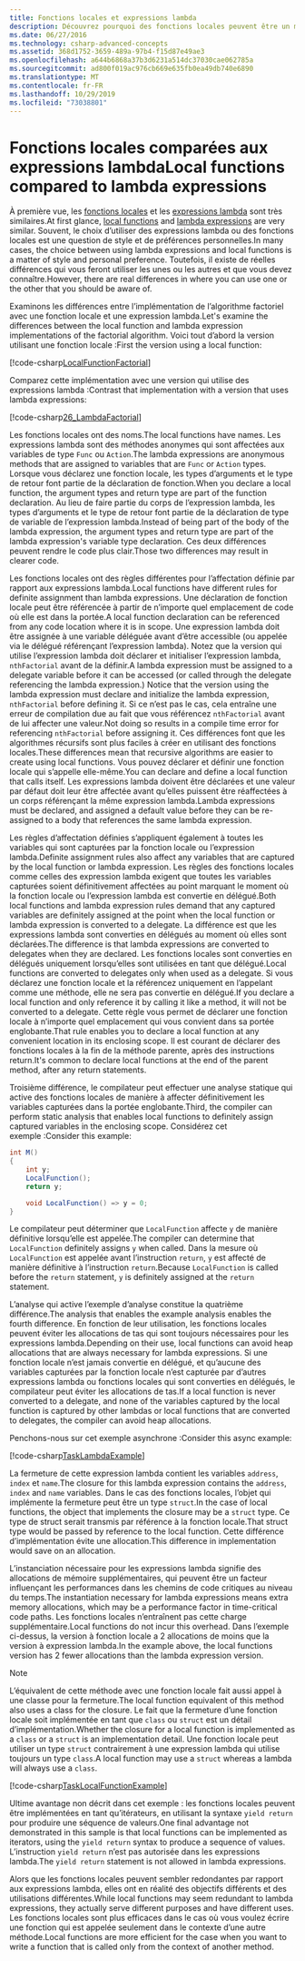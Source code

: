 ```yaml
---
title: Fonctions locales et expressions lambda
description: Découvrez pourquoi des fonctions locales peuvent être un meilleur choix que les expressions lambda.
ms.date: 06/27/2016
ms.technology: csharp-advanced-concepts
ms.assetid: 368d1752-3659-489a-97b4-f15d87e49ae3
ms.openlocfilehash: a644b6868a37b3d6231a514dc37030cae062785a
ms.sourcegitcommit: ad800f019ac976cb669e635fb0ea49db740e6890
ms.translationtype: MT
ms.contentlocale: fr-FR
ms.lasthandoff: 10/29/2019
ms.locfileid: "73038801"
---
```

# <a name="local-functions-compared-to-lambda-expressions"></a><span data-ttu-id="d7940-103">Fonctions locales comparées aux expressions lambda</span><span class="sxs-lookup"><span data-stu-id="d7940-103">Local functions compared to lambda expressions</span></span>

<span data-ttu-id="d7940-104">À première vue, les [fonctions locales](programming-guide/classes-and-structs/local-functions.md) et les [expressions lambda](./programming-guide/statements-expressions-operators/lambda-expressions.md) sont très similaires.</span><span class="sxs-lookup"><span data-stu-id="d7940-104">At first glance, [local functions](programming-guide/classes-and-structs/local-functions.md) and [lambda expressions](./programming-guide/statements-expressions-operators/lambda-expressions.md) are very similar.</span></span> <span data-ttu-id="d7940-105">Souvent, le choix d’utiliser des expressions lambda ou des fonctions locales est une question de style et de préférences personnelles.</span><span class="sxs-lookup"><span data-stu-id="d7940-105">In many cases, the choice between using lambda expressions and local functions is a matter of style and personal preference.</span></span> <span data-ttu-id="d7940-106">Toutefois, il existe de réelles différences qui vous feront utiliser les unes ou les autres et que vous devez connaître.</span><span class="sxs-lookup"><span data-stu-id="d7940-106">However, there are real differences in where you can use one or the other that you should be aware of.</span></span>

<span data-ttu-id="d7940-107">Examinons les différences entre l’implémentation de l’algorithme factoriel avec une fonction locale et une expression lambda.</span><span class="sxs-lookup"><span data-stu-id="d7940-107">Let's examine the differences between the local function and lambda expression implementations of the factorial algorithm.</span></span> <span data-ttu-id="d7940-108">Voici tout d’abord la version utilisant une fonction locale :</span><span class="sxs-lookup"><span data-stu-id="d7940-108">First the version using a local function:</span></span>

[!code-csharp[LocalFunctionFactorial](../../samples/snippets/csharp/new-in-7/MathUtilities.cs#37_LocalFunctionFactorial "Recursive factorial using local function")]

<span data-ttu-id="d7940-109">Comparez cette implémentation avec une version qui utilise des expressions lambda :</span><span class="sxs-lookup"><span data-stu-id="d7940-109">Contrast that implementation with a version that uses lambda expressions:</span></span>

[!code-csharp[26_LambdaFactorial](../../samples/snippets/csharp/new-in-7/MathUtilities.cs#38_LambdaFactorial "Recursive factorial using lambda expressions")]

<span data-ttu-id="d7940-110">Les fonctions locales ont des noms.</span><span class="sxs-lookup"><span data-stu-id="d7940-110">The local functions have names.</span></span> <span data-ttu-id="d7940-111">Les expressions lambda sont des méthodes anonymes qui sont affectées aux variables de type `Func` ou `Action`.</span><span class="sxs-lookup"><span data-stu-id="d7940-111">The lambda expressions are anonymous methods that are assigned to variables that are `Func` or `Action` types.</span></span> <span data-ttu-id="d7940-112">Lorsque vous déclarez une fonction locale, les types d’arguments et le type de retour font partie de la déclaration de fonction.</span><span class="sxs-lookup"><span data-stu-id="d7940-112">When you declare a local function, the argument types and return type are part of the function declaration.</span></span> <span data-ttu-id="d7940-113">Au lieu de faire partie du corps de l’expression lambda, les types d’arguments et le type de retour font partie de la déclaration de type de variable de l’expression lambda.</span><span class="sxs-lookup"><span data-stu-id="d7940-113">Instead of being part of the body of the lambda expression, the argument types and return type are part of the lambda expression's variable type declaration.</span></span> <span data-ttu-id="d7940-114">Ces deux différences peuvent rendre le code plus clair.</span><span class="sxs-lookup"><span data-stu-id="d7940-114">Those two differences may result in clearer code.</span></span>

<span data-ttu-id="d7940-115">Les fonctions locales ont des règles différentes pour l’affectation définie par rapport aux expressions lambda.</span><span class="sxs-lookup"><span data-stu-id="d7940-115">Local functions have different rules for definite assignment than lambda expressions.</span></span> <span data-ttu-id="d7940-116">Une déclaration de fonction locale peut être référencée à partir de n’importe quel emplacement de code où elle est dans la portée.</span><span class="sxs-lookup"><span data-stu-id="d7940-116">A local function declaration can be referenced from any code location where it is in scope.</span></span> <span data-ttu-id="d7940-117">Une expression lambda doit être assignée à une variable déléguée avant d’être accessible (ou appelée via le délégué référençant l’expression lambda). Notez que la version qui utilise l’expression lambda doit déclarer et initialiser l’expression lambda, `nthFactorial` avant de la définir.</span><span class="sxs-lookup"><span data-stu-id="d7940-117">A lambda expression must be assigned to a delegate variable before it can be accessed (or called through the delegate referencing the lambda expression.) Notice that the version using the lambda expression must declare and initialize the lambda expression, `nthFactorial` before defining it.</span></span> <span data-ttu-id="d7940-118">Si ce n’est pas le cas, cela entraîne une erreur de compilation due au fait que vous référencez `nthFactorial` avant de lui affecter une valeur.</span><span class="sxs-lookup"><span data-stu-id="d7940-118">Not doing so results in a compile time error for referencing `nthFactorial` before assigning it.</span></span>
<span data-ttu-id="d7940-119">Ces différences font que les algorithmes récursifs sont plus faciles à créer en utilisant des fonctions locales.</span><span class="sxs-lookup"><span data-stu-id="d7940-119">These differences mean that recursive algorithms are easier to create using local functions.</span></span> <span data-ttu-id="d7940-120">Vous pouvez déclarer et définir une fonction locale qui s’appelle elle-même.</span><span class="sxs-lookup"><span data-stu-id="d7940-120">You can declare and define a local function that calls itself.</span></span> <span data-ttu-id="d7940-121">Les expressions lambda doivent être déclarées et une valeur par défaut doit leur être affectée avant qu’elles puissent être réaffectées à un corps référençant la même expression lambda.</span><span class="sxs-lookup"><span data-stu-id="d7940-121">Lambda expressions must be declared, and assigned a default value before they can be re-assigned to a body that references the same lambda expression.</span></span>

<span data-ttu-id="d7940-122">Les règles d’affectation définies s’appliquent également à toutes les variables qui sont capturées par la fonction locale ou l’expression lambda.</span><span class="sxs-lookup"><span data-stu-id="d7940-122">Definite assignment rules also affect any variables that are captured by the local function or lambda expression.</span></span> <span data-ttu-id="d7940-123">Les règles des fonctions locales comme celles des expression lambda exigent que toutes les variables capturées soient définitivement affectées au point marquant le moment où la fonction locale ou l’expression lambda est convertie en délégué.</span><span class="sxs-lookup"><span data-stu-id="d7940-123">Both local functions and lambda expression rules demand that any captured variables are definitely assigned at the point when the local function or lambda expression is converted to a delegate.</span></span> <span data-ttu-id="d7940-124">La différence est que les expressions lambda sont converties en délégués au moment où elles sont déclarées.</span><span class="sxs-lookup"><span data-stu-id="d7940-124">The difference is that lambda expressions are converted to delegates when they are declared.</span></span> <span data-ttu-id="d7940-125">Les fonctions locales sont converties en délégués uniquement lorsqu’elles sont utilisées en tant que délégué.</span><span class="sxs-lookup"><span data-stu-id="d7940-125">Local functions are converted to delegates only when used as a delegate.</span></span> <span data-ttu-id="d7940-126">Si vous déclarez une fonction locale et la référencez uniquement en l’appelant comme une méthode, elle ne sera pas convertie en délégué.</span><span class="sxs-lookup"><span data-stu-id="d7940-126">If you declare a local function and only reference it by calling it like a method, it will not be converted to a delegate.</span></span> <span data-ttu-id="d7940-127">Cette règle vous permet de déclarer une fonction locale à n’importe quel emplacement qui vous convient dans sa portée englobante.</span><span class="sxs-lookup"><span data-stu-id="d7940-127">That rule enables you to declare a local function at any convenient location in its enclosing scope.</span></span> <span data-ttu-id="d7940-128">Il est courant de déclarer des fonctions locales à la fin de la méthode parente, après des instructions return.</span><span class="sxs-lookup"><span data-stu-id="d7940-128">It's common to declare local functions at the end of the parent method, after any return statements.</span></span>

<span data-ttu-id="d7940-129">Troisième différence, le compilateur peut effectuer une analyse statique qui active des fonctions locales de manière à affecter définitivement les variables capturées dans la portée englobante.</span><span class="sxs-lookup"><span data-stu-id="d7940-129">Third, the compiler can perform static analysis that enables local functions to definitely assign captured variables in the enclosing scope.</span></span> <span data-ttu-id="d7940-130">Considérez cet exemple :</span><span class="sxs-lookup"><span data-stu-id="d7940-130">Consider this example:</span></span>

```csharp
int M()
{
    int y;
    LocalFunction();
    return y;

    void LocalFunction() => y = 0;
}
```

<span data-ttu-id="d7940-131">Le compilateur peut déterminer que `LocalFunction` affecte `y` de manière définitive lorsqu’elle est appelée.</span><span class="sxs-lookup"><span data-stu-id="d7940-131">The compiler can determine that `LocalFunction` definitely assigns `y` when called.</span></span> <span data-ttu-id="d7940-132">Dans la mesure où `LocalFunction` est appelée avant l’instruction `return`, `y` est affecté de manière définitive à l’instruction `return`.</span><span class="sxs-lookup"><span data-stu-id="d7940-132">Because `LocalFunction` is called before the `return` statement, `y` is definitely assigned at the `return` statement.</span></span>

<span data-ttu-id="d7940-133">L’analyse qui active l’exemple d’analyse constitue la quatrième différence.</span><span class="sxs-lookup"><span data-stu-id="d7940-133">The analysis that enables the example analysis enables the fourth difference.</span></span>
<span data-ttu-id="d7940-134">En fonction de leur utilisation, les fonctions locales peuvent éviter les allocations de tas qui sont toujours nécessaires pour les expressions lambda.</span><span class="sxs-lookup"><span data-stu-id="d7940-134">Depending on their use, local functions can avoid heap allocations that are always necessary for lambda expressions.</span></span> <span data-ttu-id="d7940-135">Si une fonction locale n’est jamais convertie en délégué, et qu’aucune des variables capturées par la fonction locale n’est capturée par d’autres expressions lambda ou fonctions locales qui sont converties en délégués, le compilateur peut éviter les allocations de tas.</span><span class="sxs-lookup"><span data-stu-id="d7940-135">If a local function is never converted to a delegate, and none of the variables captured by the local function is captured by other lambdas or local functions that are converted to delegates, the compiler can avoid heap allocations.</span></span> 

<span data-ttu-id="d7940-136">Penchons-nous sur cet exemple asynchrone :</span><span class="sxs-lookup"><span data-stu-id="d7940-136">Consider this async example:</span></span>

[!code-csharp[TaskLambdaExample](../../samples/snippets/csharp/new-in-7/AsyncWork.cs#36_TaskLambdaExample "Task returning method with lambda expression")]

<span data-ttu-id="d7940-137">La fermeture de cette expression lambda contient les variables `address`, `index` et `name`.</span><span class="sxs-lookup"><span data-stu-id="d7940-137">The closure for this lambda expression contains the `address`, `index` and `name` variables.</span></span> <span data-ttu-id="d7940-138">Dans le cas des fonctions locales, l’objet qui implémente la fermeture peut être un type `struct`.</span><span class="sxs-lookup"><span data-stu-id="d7940-138">In the case of local functions, the object that implements the closure may be a `struct` type.</span></span> <span data-ttu-id="d7940-139">Ce type de struct serait transmis par référence à la fonction locale.</span><span class="sxs-lookup"><span data-stu-id="d7940-139">That struct type would be passed by reference to the local function.</span></span> <span data-ttu-id="d7940-140">Cette différence d’implémentation évite une allocation.</span><span class="sxs-lookup"><span data-stu-id="d7940-140">This difference in implementation would save on an allocation.</span></span>

<span data-ttu-id="d7940-141">L’instanciation nécessaire pour les expressions lambda signifie des allocations de mémoire supplémentaires, qui peuvent être un facteur influençant les performances dans les chemins de code critiques au niveau du temps.</span><span class="sxs-lookup"><span data-stu-id="d7940-141">The instantiation necessary for lambda expressions means extra memory allocations, which may be a performance factor in time-critical code paths.</span></span>
<span data-ttu-id="d7940-142">Les fonctions locales n’entraînent pas cette charge supplémentaire.</span><span class="sxs-lookup"><span data-stu-id="d7940-142">Local functions do not incur this overhead.</span></span> <span data-ttu-id="d7940-143">Dans l’exemple ci-dessus, la version à fonction locale a 2 allocations de moins que la version à expression lambda.</span><span class="sxs-lookup"><span data-stu-id="d7940-143">In the example above, the local functions version has 2 fewer allocations than the lambda expression version.</span></span>

> [!NOTE]
> <span data-ttu-id="d7940-144">L’équivalent de cette méthode avec une fonction locale fait aussi appel à une classe pour la fermeture.</span><span class="sxs-lookup"><span data-stu-id="d7940-144">The local function equivalent of this method also uses a class for the closure.</span></span> <span data-ttu-id="d7940-145">Le fait que la fermeture d’une fonction locale soit implémentée en tant que `class` ou `struct` est un détail d’implémentation.</span><span class="sxs-lookup"><span data-stu-id="d7940-145">Whether the closure for a local function is implemented as a `class` or a `struct` is an implementation detail.</span></span> <span data-ttu-id="d7940-146">Une fonction locale peut utiliser un type `struct` contrairement à une expression lambda qui utilise toujours un type `class`.</span><span class="sxs-lookup"><span data-stu-id="d7940-146">A local function may use a `struct` whereas a lambda will always use a `class`.</span></span>

[!code-csharp[TaskLocalFunctionExample](../../samples/snippets/csharp/new-in-7/AsyncWork.cs#TaskExample "Task returning method with local function")]

<span data-ttu-id="d7940-147">Ultime avantage non décrit dans cet exemple : les fonctions locales peuvent être implémentées en tant qu’itérateurs, en utilisant la syntaxe `yield return` pour produire une séquence de valeurs.</span><span class="sxs-lookup"><span data-stu-id="d7940-147">One final advantage not demonstrated in this sample is that local functions can be implemented as iterators, using the `yield return` syntax to produce a sequence of values.</span></span> <span data-ttu-id="d7940-148">L’instruction `yield return` n’est pas autorisée dans les expressions lambda.</span><span class="sxs-lookup"><span data-stu-id="d7940-148">The `yield return` statement is not allowed in lambda expressions.</span></span>

<span data-ttu-id="d7940-149">Alors que les fonctions locales peuvent sembler redondantes par rapport aux expressions lambda, elles ont en réalité des objectifs différents et des utilisations différentes.</span><span class="sxs-lookup"><span data-stu-id="d7940-149">While local functions may seem redundant to lambda expressions, they actually serve different purposes and have different uses.</span></span>
<span data-ttu-id="d7940-150">Les fonctions locales sont plus efficaces dans le cas où vous voulez écrire une fonction qui est appelée seulement dans le contexte d’une autre méthode.</span><span class="sxs-lookup"><span data-stu-id="d7940-150">Local functions are more efficient for the case when you want to write a function that is called only from the context of another method.</span></span>
